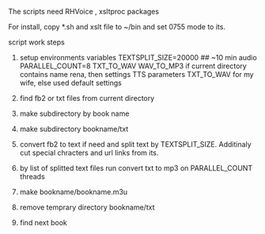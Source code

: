 The scripts need RHVoice , xsltproc packages

For install, copy *.sh and xslt file to ~/bin and set 0755 mode to its.

script work steps

1) setup environments variables
TEXTSPLIT_SIZE=20000 ## ~10 min audio
PARALLEL_COUNT=8
TXT_TO_WAV
WAV_TO_MP3
if current directory contains name rena, then settings TTS parameters TXT_TO_WAV for my wife, else  used default settings 
 
2) find fb2 or txt files from current directory

3) make subdirectory by book name

4) make subdirectory bookname/txt

5)  convert fb2 to text if need and split text by TEXTSPLIT_SIZE. Additinaly  cut special chracters and url links from its.  

6)  by list of splitted text files run convert txt to mp3 on PARALLEL_COUNT threads

7) make bookname/bookname.m3u

8) remove temprary directory bookname/txt

9) find next book

